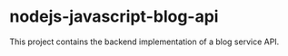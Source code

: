 # nodejs-javascript-blog-api
This project contains the backend implementation of a blog service API.
